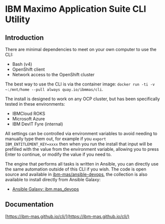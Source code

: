 # IBM Maximo Application Suite CLI Utility 

## Introduction

There are minimal dependencies to meet on your own computer to use the CLI:
- Bash (v4)
- OpenShift client
- Network access to the OpenShift cluster

The best way to use the CLI is via the container image: `docker run -ti -v ~:/mnt/home --pull always quay.io/ibmmas/cli`.

The install is designed to work on any OCP cluster, but has been specifically tested in these environments:
- IBMCloud ROKS
- Microsoft Azure
- IBM DevIT Fyre (internal)

All settings can be controlled via environment variables to avoid needing to manually type them out, for example if you `export IBM_ENTITLEMENT_KEY=xxxx` then when you run the install that input will be prefilled with the value from the environment variable, allowing you to press Enter to continue, or modify the value if you need to.

The engine that performs all tasks is written in Ansible, you can directly use the same automation outside of this CLI if you wish.  The code is open source and available in [ibm-mas/ansible-devops](https://github.com/ibm-mas/ansible-devops), the collection is also available to install directly from Ansible Galaxy:

- [Ansible Galaxy: ibm.mas_devops](https://galaxy.ansible.com/ibm/mas_devops)


## Documentation
[https://ibm-mas.github.io/cli/](https://ibm-mas.github.io/cli/)

